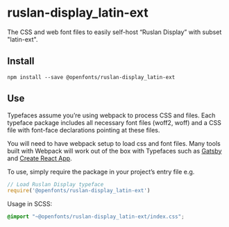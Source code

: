 
# ruslan-display_latin-ext

The CSS and web font files to easily self-host “Ruslan Display” with subset "latin-ext".

## Install

`npm install --save @openfonts/ruslan-display_latin-ext`

## Use

Typefaces assume you’re using webpack to process CSS and files. Each typeface
package includes all necessary font files (woff2, woff) and a CSS file with
font-face declarations pointing at these files.

You will need to have webpack setup to load css and font files. Many tools built
with Webpack will work out of the box with Typefaces such as [Gatsby](https://github.com/gatsbyjs/gatsby)
and [Create React App](https://github.com/facebookincubator/create-react-app).

To use, simply require the package in your project’s entry file e.g.

```javascript
// Load Ruslan Display typeface
require('@openfonts/ruslan-display_latin-ext')
```

Usage in SCSS:
```scss
@import "~@openfonts/ruslan-display_latin-ext/index.css";
```
